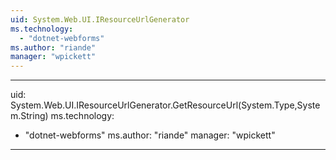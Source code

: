 ```yaml
---
uid: System.Web.UI.IResourceUrlGenerator
ms.technology: 
  - "dotnet-webforms"
ms.author: "riande"
manager: "wpickett"
---
```


---
uid: System.Web.UI.IResourceUrlGenerator.GetResourceUrl(System.Type,System.String)
ms.technology: 
  - "dotnet-webforms"
ms.author: "riande"
manager: "wpickett"
---
